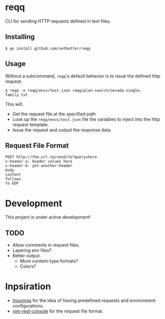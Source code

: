 # reqq

CLI for sending HTTP requests defined in text files.

## Installing

```
$ go install github.com/sethetter/reqq
```

## Usage

Without a subcommand, `reqq`'s default behavior is to issue the defined http request.

```
$ reqq -e reqq/envs/test.json reqq/plan-search/nevada-single-family.txt
```

This will..
- Get the request file at the specified path
- Look up the `reqq/envs/test.json` file the variables to inject into the http request template.
- Issue the request and output the response data.

## Request File Format

```
POST http://the.url.to/send/to?query=here
x-header-a: header values here
x-header-b: yet-another-header
body
content
follows
to EOF
```

# Development

This project is under active development!

## TODO

- Allow comments in request files.
- Layering env files?
- Better output.
  - More content-type formats?
  - Colors?

# Inpsiration

- [Insomnia](https://insomnia.rest/) for the idea of having predefined requests and environment configurations.
- [vim-rest-console](https://github.com/diepm/vim-rest-console) for the request file format.
